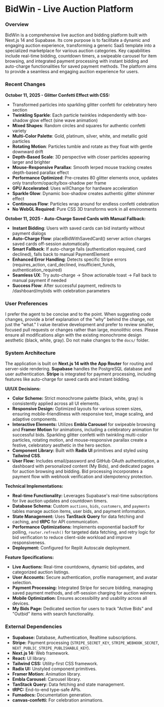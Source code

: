 # BidWin - Live Auction Platform

### Overview
BidWin is a comprehensive live auction and bidding platform built with Next.js 14 and Supabase. Its core purpose is to facilitate a dynamic and engaging auction experience, transforming a generic SaaS template into a specialized marketplace for various auction categories. Key capabilities include real-time bidding, countdown timers, a swipeable carousel for item browsing, and integrated payment processing with instant bidding and auto-charge functionalities for saved payment methods. The platform aims to provide a seamless and engaging auction experience for users.

### Recent Changes
**October 11, 2025 - Glitter Confetti Effect with CSS:**
- Transformed particles into sparkling glitter confetti for celebratory hero section
- **Twinkling Sparkle**: Each particle twinkles independently with box-shadow glow effect (sine wave animation)
- **Mixed Shapes**: Random circles and squares for authentic confetti variety
- **Multi-Color Palette**: Gold, platinum, silver, white, and metallic gold particles
- **Rotating Motion**: Particles tumble and rotate as they float with gentle downward drift
- **Depth-Based Scale**: 3D perspective with closer particles appearing larger and brighter
- **Mouse-Responsive Parallax**: Smooth lerped mouse tracking creates depth-based parallax effect
- **Performance Optimized**: Pre-creates 80 glitter elements once, updates only transform/opacity/box-shadow per frame
- **GPU Accelerated**: Uses willChange for hardware acceleration
- **Sparkle Glow**: Dynamic box-shadow creates authentic glitter shimmer effect
- **Continuous Flow**: Particles wrap around for endless confetti celebration
- **No WebGL Required**: Pure CSS 3D transforms work in all environments

**October 11, 2025 - Auto-Charge Saved Cards with Manual Fallback:**
- **Instant Bidding**: Users with saved cards can bid instantly without payment dialogs
- **Auto-Charge Flow**: placeBidWithSavedCard() server action charges saved cards off-session automatically
- **Smart Fallback**: If auto-charge fails (authentication required, card declined), falls back to manual PaymentElement
- **Enhanced Error Handling**: Detects specific Stripe errors (requires_action, card_declined, insufficient_funds, authentication_required)
- **Seamless UX**: Try auto-charge → Show actionable toast → Fall back to manual payment if needed
- **Success Flow**: After successful payment, redirects to /dashboard/mybids with celebration parameters

### User Preferences
I prefer the agent to be concise and to the point. When suggesting code changes, provide a brief explanation of the "why" behind the change, not just the "what." I value iterative development and prefer to review smaller, focused pull requests or changes rather than large, monolithic ones. Please ensure all modifications align with the existing monochrome design aesthetic (black, white, gray). Do not make changes to the `docs/` folder.

### System Architecture
The application is built on **Next.js 14 with the App Router** for routing and server-side rendering. **Supabase** handles the PostgreSQL database and user authentication. **Stripe** is integrated for payment processing, including features like auto-charge for saved cards and instant bidding.

**UI/UX Decisions:**
- **Color Scheme:** Strict monochrome palette (black, white, gray) is consistently applied across all UI elements.
- **Responsive Design:** Optimized layouts for various screen sizes, ensuring mobile-friendliness with responsive text, image scaling, and adaptive components.
- **Interactive Elements:** Utilizes **Embla Carousel** for swipeable browsing and **Framer Motion** for animations, including a celebratory animation for successful bids. Sparkling glitter confetti with twinkling multi-color particles, rotating motion, and mouse-responsive parallax create a festive, celebratory aesthetic in the hero section.
- **Component Library:** Built with **Radix UI** primitives and styled using **Tailwind CSS**.
- **User Flow:** Includes email/password and GitHub OAuth authentication, a dashboard with personalized content (My Bids), and dedicated pages for auction browsing and bidding. Bid processing incorporates a payment flow with webhook verification and idempotency protection.

**Technical Implementations:**
- **Real-time Functionality:** Leverages Supabase's real-time subscriptions for live auction updates and countdown timers.
- **Database Schema:** Custom `auctions`, `bids`, `customers`, and `payments` tables manage auction items, user bids, and payment information.
- **State Management:** Uses **TanStack Query** for data fetching and caching, and **tRPC** for API communication.
- **Performance Optimizations:** Implements exponential backoff for polling, `router.refresh()` for targeted data fetching, and retry logic for bid verification to reduce client-side workload and improve responsiveness.
- **Deployment:** Configured for Replit Autoscale deployment.

**Feature Specifications:**
- **Live Auctions:** Real-time countdowns, dynamic bid updates, and categorized auction listings.
- **User Accounts:** Secure authentication, profile management, and avatar selection.
- **Payment Processing:** Integrated Stripe for secure bidding, managing saved payment methods, and off-session charging for auction winners.
- **Mobile Optimization:** Ensures accessibility and usability across all devices.
- **My Bids Page:** Dedicated section for users to track "Active Bids" and "Outbid" items with search functionality.

### External Dependencies
- **Supabase:** Database, Authentication, Realtime subscriptions.
- **Stripe:** Payment processing (`STRIPE_SECRET_KEY`, `STRIPE_WEBHOOK_SECRET`, `NEXT_PUBLIC_STRIPE_PUBLISHABLE_KEY`).
- **Next.js 14:** Web framework.
- **React:** UI library.
- **Tailwind CSS:** Utility-first CSS framework.
- **Radix UI:** Unstyled component primitives.
- **Framer Motion:** Animation library.
- **Embla Carousel:** Carousel library.
- **TanStack Query:** Data fetching and state management.
- **tRPC:** End-to-end type-safe APIs.
- **Fumadocs:** Documentation generation.
- **canvas-confetti:** For celebration animations.